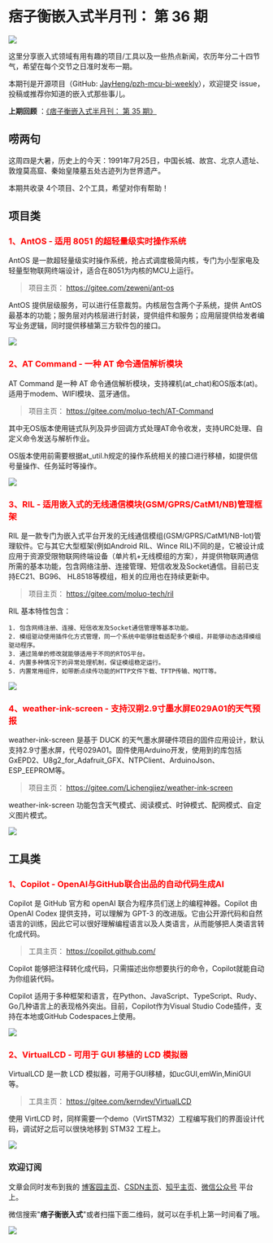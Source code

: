 # 痞子衡嵌入式半月刊： 第 36 期

![](http://henjay724.com/image/cnblogs/pzh_mcu_bi_weekly.PNG)

这里分享嵌入式领域有用有趣的项目/工具以及一些热点新闻，农历年分二十四节气，希望在每个交节之日准时发布一期。

本期刊是开源项目（GitHub: [JayHeng/pzh-mcu-bi-weekly](https://github.com/JayHeng/pzh-mcu-bi-weekly)），欢迎提交 issue，投稿或推荐你知道的嵌入式那些事儿。

**上期回顾** ：[《痞子衡嵌入式半月刊： 第 35 期》](https://www.cnblogs.com/henjay724/p/15000007.html)

## 唠两句

这周四是大暑，历史上的今天：1991年7月25日，中国长城、故宫、北京人遗址、敦煌莫高窟、秦始皇陵墓五处古迹列为世界遗产。

本期共收录 4个项目、2个工具，希望对你有帮助！

## 项目类

### <font color="red">1、AntOS - 适用 8051 的超轻量级实时操作系统</font>

AntOS 是一款超轻量级实时操作系统，抢占式调度极简内核，专门为小型家电及轻量型物联网终端设计，适合在8051为内核的MCU上运行。

> 项目主页： https://gitee.com/zeweni/ant-os

AntOS 提供层级服务，可以进行任意裁剪。内核层包含两个子系统，提供 AntOS 最基本的功能；服务层对内核层进行封装，提供组件和服务；应用层提供给发者编写业务逻辑，同时提供移植第三方软件包的接口。

![](http://henjay724.com/image/biweekly20210725/AntOS.PNG)

### <font color="red">2、AT Command  - 一种 AT 命令通信解析模块</font>

AT Command 是一种 AT 命令通信解析模块，支持裸机(at_chat)和OS版本(at)。适用于modem、WIFI模块、蓝牙通信。

> 项目主页： https://gitee.com/moluo-tech/AT-Command

其中无OS版本使用链式队列及异步回调方式处理AT命令收发，支持URC处理、自定义命令发送与解析作业。

OS版本使用前需要根据at_util.h规定的操作系统相关的接口进行移植，如提供信号量操作、任务延时等操作。

![](http://henjay724.com/image/biweekly20210725/AT_Command.PNG)

### <font color="red">3、RIL - 适用嵌入式的无线通信模块(GSM/GPRS/CatM1/NB)管理框架</font>

RIL 是一款专门为嵌入式平台开发的无线通信模组(GSM/GPRS/CatM1/NB-Iot)管理软件。它与其它大型框架(例如Android RIL、Wince RIL)不同的是，它被设计成应用于资源受限物联网终端设备（单片机+无线模组的方案），并提供物联网通信所需的基本功能，包含网络注册、连接管理、短信收发及Socket通信。目前已支持EC21、BG96、 HL8518等模组，相关的应用也在持续更新中。

> 项目主页： https://gitee.com/moluo-tech/ril

RIL 基本特性包含：

```text
1. 包含网络注册、连接、短信收发及Socket通信管理等基本功能。
2. 模组驱动使用插件化方式管理，同一个系统中能够挂载适配多个模组，并能够动态选择模组驱动程序。
3. 通过简单的修改就能够适用于不同的RTOS平台。
4. 内置多种情况下的异常处理机制，保证模组稳定运行。
5. 内置常用组件，如带断点续传功能的HTTP文件下载、TFTP传输、MQTT等。
```

![](http://henjay724.com/image/biweekly20210725/RIL.PNG)

### <font color="red">4、weather-ink-screen - 支持汉朔2.9寸墨水屏E029A01的天气预报</font>

weather-ink-screen 是基于 DUCK 的天气墨水屏硬件项目的固件应用设计，默认支持2.9寸墨水屏，代号029A01。固件使用Arduino开发，使用到的库包括GxEPD2、U8g2_for_Adafruit_GFX、NTPClient、ArduinoJson、ESP_EEPROM等。

> 项目主页： https://gitee.com/Lichengjiez/weather-ink-screen

weather-ink-screen 功能包含天气模式、阅读模式、时钟模式、配网模式、自定义图片模式。

![](http://henjay724.com/image/biweekly20210725/weather-ink-screen.PNG)

## 工具类

### <font color="red">1、Copilot - OpenAI与GitHub联合出品的自动代码生成AI</font>

Copilot 是 GitHub 官方和 openAI 联合为程序员们送上的编程神器。Copilot 由 OpenAI Codex 提供支持，可以理解为 GPT-3 的改进版。它由公开源代码和自然语言的训练，因此它可以很好理解编程语言以及人类语言，从而能够把人类语言转化成代码。

> 工具主页： https://copilot.github.com/

Copilot 能够把注释转化成代码，只需描述出你想要执行的命令，Copilot就能自动为你组装代码。

Copilot 适用于多种框架和语言，在Python、JavaScript、TypeScript、Rudy、Go几种语言上的表现格外突出。目前，Copilot作为Visual Studio Code插件，支持在本地或GitHub Codespaces上使用。

![](http://henjay724.com/image/biweekly20210725/Copilot.PNG)

### <font color="red">2、VirtualLCD - 可用于 GUI 移植的 LCD 模拟器</font>

VirtualLCD 是一款 LCD 模拟器，可用于GUI移植，如ucGUI,emWin,MiniGUI等。

> 工具主页： https://gitee.com/kerndev/VirtualLCD

使用 VirtLCD 时，同样需要一个demo（VirtSTM32）工程编写我们的界面设计代码，调试好之后可以很快地移到 STM32 工程上。

![](http://henjay724.com/image/biweekly20210725/VirtualLCD.PNG)

### 欢迎订阅

文章会同时发布到我的 [博客园主页](https://www.cnblogs.com/henjay724/)、[CSDN主页](https://blog.csdn.net/henjay724)、[知乎主页](https://www.zhihu.com/people/henjay724)、[微信公众号](http://weixin.sogou.com/weixin?type=1&query=痞子衡嵌入式) 平台上。

微信搜索"__痞子衡嵌入式__"或者扫描下面二维码，就可以在手机上第一时间看了哦。

![](http://henjay724.com/image/github/pzhMcu_qrcode_258x258.jpg)

